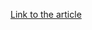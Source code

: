 [Link to the article](https://news.sophos.com/en-us/2023/12/18/luring-with-love-defi-mining-scam-indepth/)
